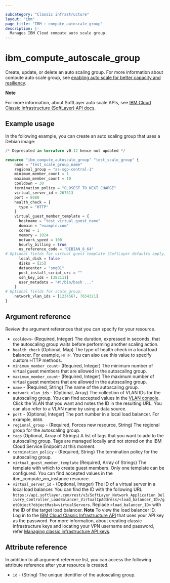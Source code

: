 ```yaml
---

subcategory: "Classic infrastructure"
layout: "ibm"
page_title: "IBM : compute_autoscale_group"
description: |-
  Manages IBM Cloud compute auto scale group.
---
```


# ibm_compute_autoscale_group
Create, update, or delete an auto scaling group. For more information about compute auto scale group, see [enabling auto scale for better capacity and resiliency](https://cloud.ibm.com/docs/cloud-infrastructure?topic=cloud-infrastructure-ha-auto-scale).

**Note**

For more information, about SoftLayer auto scale APIs, see [IBM Cloud Classic Infrastructure (SoftLayer) API docs](http://sldn.softlayer.com/reference/datatypes/SoftLayer_Scale_Group).

## Example usage

In the following example, you can create an auto scaling group that uses a Debian image:

```terraform
/* Deprecated in terraform v0.12 hence not updated */

resource "ibm_compute_autoscale_group" "test_scale_group" {
    name = "test_scale_group_name"
    regional_group = "as-sgp-central-1"
    minimum_member_count = 1
    maximum_member_count = 10
    cooldown = 30
    termination_policy = "CLOSEST_TO_NEXT_CHARGE"
    virtual_server_id = 267513
    port = 8080
    health_check = {
      type = "HTTP"
    }
    virtual_guest_member_template = {
      hostname = "test_virtual_guest_name"
      domain = "example.com"
      cores = 1
      memory = 1024
      network_speed = 100
      hourly_billing = true
      os_reference_code = "DEBIAN_8_64"
# Optional fields for virtual guest template (SoftLayer defaults apply):
      local_disk = false
      disks = [25]
      datacenter = "sng01"
      post_install_script_uri = ""
      ssh_key_ids = [383111]
      user_metadata = "#!/bin/bash ..."
    }
# Optional fields for scale_group:
    network_vlan_ids = [1234567, 7654321]
}
```


## Argument reference
Review the argument references that you can specify for your resource. 

- `cooldown`- (Required, Integer) The duration, expressed in seconds, that the autoscaling group waits before performing another scaling action.
- `health_check` (Optional, Map) The type of health check in a local load balancer. For example, `HTTP`. You can also use this value to specify custom HTTP methods.
- `minimum_member_count`- (Required, Integer) The minimum number of virtual guest members that are allowed in the autoscaling group.
- `maximum_member_count`- (Required, Integer) The maximum number of virtual guest members that are allowed in the autoscaling group.
- `name` - (Required, String) The name of the autoscaling group.
- `network_vlan_ids` - (Optional, Array) The collection of VLAN IDs for the autoscaling group. You can find accepted values in the [VLAN console](https://cloud.ibm.com/classic/network/vlans). Click the VLAN that you want and notes the ID in the resulting URL. You can also refer to a VLAN name by using a data source.
- `port` - (Optional, Integer) The port number in a local load balancer. For example, `8080`.
- `regional_group` - (Required, Forces new resource, String) The regional group for the autoscaling group.
- `tags` (Optional, Array of Strings) A list of tags that you want to add to the autoscaling group. Tags are managed locally and not stored on the IBM Cloud Service Endpoint at this moment.
- `termination_policy` - (Required, String) The termination policy for the autoscaling group.
- `virtual_guest_member_template` (Required, Array of Strings) The template with which to create guest members. Only one template can be configured. You can find accepted values in the ibm_compute_vm_instance resource.
- `virtual_server_id` - (Optional, Integer) The ID of a virtual server in a local load balancer. You can find the ID with the following URL `https://api.softlayer.com/rest/v3/SoftLayer_Network_Application_Delivery_Controller_LoadBalancer_VirtualIpAddress/<load_balancer_ID>/getObject?objectMask=virtualServers`. Replace `<load_balancer_ID>` with the ID of the target load balancer. **Note** To view the load balancer ID. Log in to the [IBM Cloud Classic Infrastructure API](https://api.softlayer.com/rest/v3/SoftLayer_Hardware/getCreateObjectOptions.json) that uses your API key as the password. For more information, about creating classic infrastructure keys and locating your VPN username and password, refer [Managing classic infrastructure API keys](https://cloud.ibm.com/docs/account?topic=account-classic_keys).


## Attribute reference
In addition to all argument reference list, you can access the following attribute reference after your resource is created.

- `id` - (String) The unique identifier of the autoscaling group.
